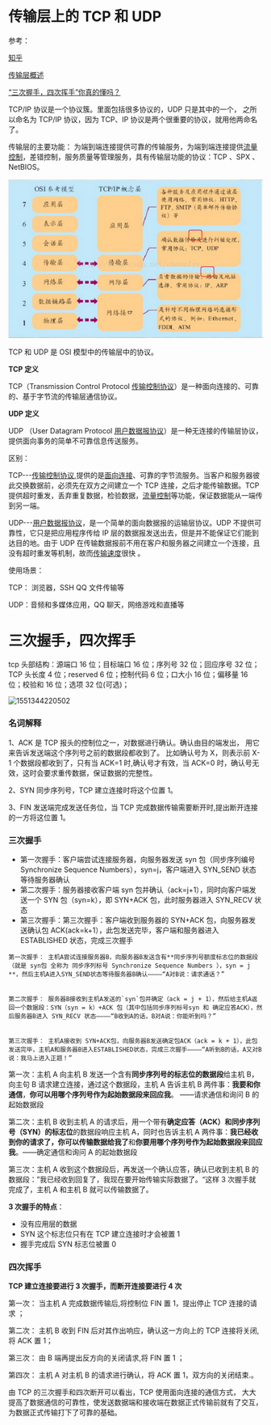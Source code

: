 # 传输层上的 TCP 和 UDP

参考：

[知乎](https://zhuanlan.zhihu.com/p/24860273)

[传输层概述](https://blog.csdn.net/huabuxiu/article/details/79795150)

[“三次握手，四次挥手”你真的懂吗？](https://www.cnblogs.com/qcrao-2018/p/10182185.html)

TCP/IP 协议是一个协议簇。里面包括很多协议的，UDP 只是其中的一个， 之所以命名为 TCP/IP 协议，因为 TCP、IP 协议是两个很重要的协议，就用他两命名了。

传输层的主要功能： 为端到端连接提供可靠的传输服务，为端到端连接提供[流量控制](https://www.baidu.com/s?wd=%E6%B5%81%E9%87%8F%E6%8E%A7%E5%88%B6&tn=SE_PcZhidaonwhc_ngpagmjz&rsv_dl=gh_pc_zhidao)，差错控制，服务质量等管理服务，具有传输层功能的协议：TCP 、SPX 、NetBIOS。

![1539916037617](assets/1539916037617.png)

TCP 和 UDP 是 OSI 模型中的传输层中的协议。

**TCP 定义**

TCP（Transmission Control Protocol [传输控制协议](https://www.baidu.com/s?wd=%E4%BC%A0%E8%BE%93%E6%8E%A7%E5%88%B6%E5%8D%8F%E8%AE%AE&tn=SE_PcZhidaonwhc_ngpagmjz&rsv_dl=gh_pc_zhidao)）是一种面向连接的、可靠的、基于字节流的传输层通信协议。

**UDP 定义**

UDP （User Datagram Protocol [用户数据报协议](https://www.baidu.com/s?wd=%E7%94%A8%E6%88%B7%E6%95%B0%E6%8D%AE%E6%8A%A5%E5%8D%8F%E8%AE%AE&tn=SE_PcZhidaonwhc_ngpagmjz&rsv_dl=gh_pc_zhidao)）是一种无连接的传输层协议，提供面向事务的简单不可靠信息传送服务。

区别：

TCP---[传输控制协议](https://www.baidu.com/s?wd=%E4%BC%A0%E8%BE%93%E6%8E%A7%E5%88%B6%E5%8D%8F%E8%AE%AE&tn=SE_PcZhidaonwhc_ngpagmjz&rsv_dl=gh_pc_zhidao),提供的是[面向连接](https://www.baidu.com/s?wd=%E9%9D%A2%E5%90%91%E8%BF%9E%E6%8E%A5&tn=SE_PcZhidaonwhc_ngpagmjz&rsv_dl=gh_pc_zhidao)、可靠的字节流服务。当客户和服务器彼此交换数据前，必须先在双方之间建立一个 TCP 连接，之后才能传输数据。TCP 提供超时重发，丢弃重复数据，检验数据，[流量控制](https://www.baidu.com/s?wd=%E6%B5%81%E9%87%8F%E6%8E%A7%E5%88%B6&tn=SE_PcZhidaonwhc_ngpagmjz&rsv_dl=gh_pc_zhidao)等功能，保证数据能从一端传到另一端。

UDP---[用户数据报协议](https://www.baidu.com/s?wd=%E7%94%A8%E6%88%B7%E6%95%B0%E6%8D%AE%E6%8A%A5%E5%8D%8F%E8%AE%AE&tn=SE_PcZhidaonwhc_ngpagmjz&rsv_dl=gh_pc_zhidao)，是一个简单的面向数据报的运输层协议。UDP 不提供可靠性，它只是把应用程序传给 IP 层的数据报发送出去，但是并不能保证它们能到达目的地。由于 UDP 在传输数据报前不用在客户和服务器之间建立一个连接，且没有超时重发等机制，故而[传输速度](https://www.baidu.com/s?wd=%E4%BC%A0%E8%BE%93%E9%80%9F%E5%BA%A6&tn=SE_PcZhidaonwhc_ngpagmjz&rsv_dl=gh_pc_zhidao)很快 。

使用场景：

TCP： 浏览器，SSH QQ 文件传输等

UDP：音频和多媒体应用，QQ 聊天，网络游戏和直播等

# 三次握手，四次挥手

tcp 头部结构：源端口 16 位；目标端口 16 位；序列号 32 位；回应序号 32 位；TCP 头长度 4 位；reserved 6 位；控制代码 6 位；口大小 16 位；偏移量 16 位；校验和 16 位；选项 32 位(可选)；

![1551344220502](C:/Users/houfei/AppData/Local/Temp/1551344220502.png)

### 名词解释

1、ACK 是 TCP 报头的控制位之一，对数据进行确认。确认由目的端发出， 用它来告诉发送端这个序列号之前的数据段都收到了。 比如确认号为 X，则表示前 X-1 个数据段都收到了，只有当 ACK=1 时,确认号才有效，当 ACK=0 时，确认号无效，这时会要求重传数据，保证数据的完整性。

2、SYN 同步序列号，TCP 建立连接时将这个位置 1。

3、FIN 发送端完成发送任务位，当 TCP 完成数据传输需要断开时,提出断开连接的一方将这位置 1。

### 三次握手

- 第一次握手：客户端尝试连接服务器，向服务器发送 syn 包（同步序列编号 Synchronize Sequence Numbers），syn=j，客户端进入 SYN_SEND 状态等待服务器确认
- 第二次握手：服务器接收客户端 syn 包并确认（ack=j+1），同时向客户端发送一个 SYN 包（syn=k），即 SYN+ACK 包，此时服务器进入 SYN_RECV 状态
- 第三次握手：第三次握手：客户端收到服务器的 SYN+ACK 包，向服务器发送确认包 ACK(ack=k+1），此包发送完毕，客户端和服务器进入 ESTABLISHED 状态，完成三次握手

```
第一次握手： 主机A尝试连接服务器B，向服务器B发送含有**同步序列号额度标志位的数据段（就是 syn包 全称为 同步序列标号 Synchronize Sequence Numbers ），syn = j **，然后主机A进入SYN_SEND状态等待服务器B确认————“A对B说：请求通话？”


第二次握手： 服务器B接收到主机A发送的`syn`包并确定（ack = j + 1），然后给主机A返回一个数据段：SYN（syn = k）+ACK 包（其中包括同步序列标号syn 和 确定应答ACK），然后服务器B进入 SYN_RECV 状态————“B收到A的话，B对A说：你能听到吗？”


第三次握手： 主机A接收到 SYN+ACK包，向服务器B发送确定包ACK（ack = k + 1），此包发送完毕，主机A和服务器B进入ESTABLISHED状态，完成三次握手————“A听到B的话，A又对B说：我马上进入正题！”
```

第一次：主机 A 向主机 B 发送一个含有**同步序列号的标志位的数据段**给主机 B，向主句 B 请求建立连接，通过这个数据段，主机 A 告诉主机 B 两件事：**我要和你通信**，**你可以用哪个序列号作为起始数据段来回应我**。 ——请求通信和询问 B 的起始数据段

第二次：主机 B 收到主机 A 的请求后，用一个带有**确定应答（ACK）**和**同步序列号（SYN）的标志位**的数据段响应主机 A，同时也告诉主机 A 两件事：**我已经收到你的请求了，你可以传输数据给我了**和**你要用哪个序列号作为起始数据段来回应我**。——确定通信和询问 A 的起始数据段

第三次：主机 A 收到这个数据段后，再发送一个确认应答，确认已收到主机 B 的数据段：”我已经收到回复了，我现在要开始传输实际数据了。“这样 3 次握手就完成了，主机 A 和主机 B 就可以传输数据了。

**3 次握手的特点**：

- 没有应用层的数据
- SYN 这个标志位只有在 TCP 建立连接时才会被置 1
- 握手完成后 SYN 标志位被置 0

### 四次挥手

**TCP 建立连接要进行 3 次握手，而断开连接要进行 4 次**

第一次： 当主机 A 完成数据传输后,将控制位 FIN 置 1，提出停止 TCP 连接的请求 ；

第二次： 主机 B 收到 FIN 后对其作出响应，确认这一方向上的 TCP 连接将关闭,将 ACK 置 1；

第三次： 由 B 端再提出反方向的关闭请求,将 FIN 置 1 ；

第四次： 主机 A 对主机 B 的请求进行确认，将 ACK 置 1，双方向的关闭结束.。

由 TCP 的三次握手和四次断开可以看出，TCP 使用面向连接的通信方式， 大大提高了数据通信的可靠性，使发送数据端和接收端在数据正式传输前就有了交互， 为数据正式传输打下了可靠的基础。
